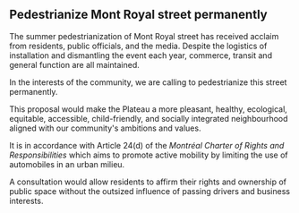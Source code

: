 ## Pedestrianize Mont Royal street permanently

The summer pedestrianization of Mont Royal street has received acclaim from residents, public officials, and the media. Despite the logistics of installation and dismantling the event each year, commerce, transit and general function are all maintained.

In the interests of the community, we are calling to pedestrianize this street permanently.

This proposal would make the Plateau a more pleasant, healthy, ecological, equitable, accessible, child-friendly, and socially integrated neighbourhood aligned with our community's ambitions and values.

It is in accordance with Article 24(d) of the *Montréal Charter of Rights and Responsibilities* which aims to promote active mobility by limiting the use of automobiles in an urban milieu.

A consultation would allow residents to affirm their rights and ownership of public space without the outsized influence of passing drivers and business interests.
